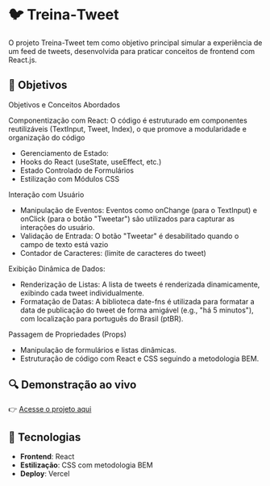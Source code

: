 # 🐦 Treina‑Tweet

O projeto Treina-Tweet tem como objetivo principal simular a experiência de um feed de tweets, desenvolvida para praticar conceitos de frontend com React.js.

## 🎯 Objetivos
Objetivos e Conceitos Abordados

Componentização com React: O código é estruturado em componentes reutilizáveis (TextInput, Tweet, Index), o que promove a modularidade e organização do código
- Gerenciamento de Estado:
- Hooks do React (useState, useEffect, etc.)
- Estado Controlado de Formulários
- Estilização com Módulos CSS
  
 Interação com Usuário
- Manipulação de Eventos: Eventos como onChange (para o TextInput) e onClick (para o botão "Tweetar") são utilizados para capturar as interações do usuário.
- Validação de Entrada: O botão "Tweetar" é desabilitado quando o campo de texto está vazio
- Contador de Caracteres: (limite de caracteres do tweet)

Exibição Dinâmica de Dados:
- Renderização de Listas: A lista de tweets é renderizada dinamicamente, exibindo cada tweet individualmente.
- Formatação de Datas: A biblioteca date-fns é utilizada para formatar a data de publicação do tweet de forma amigável (e.g., "há 5 minutos"), com localização para português do Brasil (ptBR).

Passagem de Propriedades (Props)
- Manipulação de formulários e listas dinâmicas.
- Estruturação de código com React e CSS seguindo a metodologia BEM.

## 🔍 Demonstração ao vivo

👉 [Acesse o projeto aqui](https://treina-tweet.vercel.app/)

## 🚀 Tecnologias

- **Frontend**: React
- **Estilização**: CSS com metodologia BEM
- **Deploy**: Vercel


